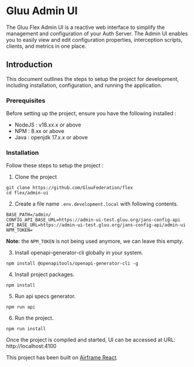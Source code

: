 # Gluu Admin UI

The Gluu Flex Admin UI is a reactive web interface to simplify the management and configuration of your Auth Server. The Admin UI enables you to easily view and edit configuration properties, interception scripts, clients, and metrics in one place.

## Introduction

This document outlines the steps to setup the project for development, including installation, configuration, and running the application.

### Prerequisites

Before setting up the project, ensure you have the following installed :

- NodeJS : v18.xx.x or above
- NPM : 8.xx or above
- Java : openjdk 17.x.x or above

### Installation

Follow these steps to setup the project :

1. Clone the project

```
git clone https://github.com/GluuFederation/flex
cd flex/admin-ui
```

2. Create a file name `.env.development.local` with following contents.

```
BASE_PATH=/admin/
CONFIG_API_BASE_URL=https://admin-ui-test.gluu.org/jans-config-api
API_BASE_URL=https://admin-ui-test.gluu.org/jans-config-api/admin-ui
NPM_TOKEN=
```

**Note:** the `NPM_TOKEN` is not being used anymore, we can leave this empty.

3. Install openapi-generator-cli globally in your system.

```
npm install @openapitools/openapi-generator-cli -g
```

4. Install project packages.

```
npm install
```

5. Run api specs generator.

```
npm run api
```

6. Run the project.

```
npm run install
```

Once the project is compiled and started, UI can be accessed at URL: http://localhost:4100

This project has been built on [Airframe React](https://github.com/0wczar/airframe-react).

